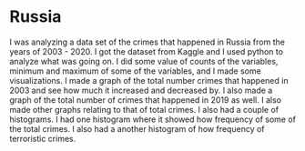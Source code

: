 # Russia
I was analyzing a data set of the crimes that happened in Russia from the years of 2003 - 2020. I got the dataset from Kaggle and I used python to analyze what was going on. I did some value of counts of the variables, minimum and maximum of some of the variables, and I made some visualizations. I made a graph of the total number crimes that happened in 2003 and see how much it increased and decreased by. I also made a graph of the total number of crimes that happened in 2019 as well. I also made other graphs relating to that of total crimes. I also had a couple of histograms. I had one histogram where it showed how frequency of some of the total crimes. I also had a another histogram of how frequency of terroristic crimes.
